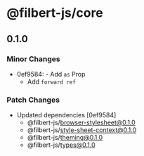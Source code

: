 # @filbert-js/core

## 0.1.0
### Minor Changes

- 0ef9584: - Add `as` Prop
  - Add `forward ref`

### Patch Changes

- Updated dependencies [0ef9584]
  - @filbert-js/browser-stylesheet@0.1.0
  - @filbert-js/style-sheet-context@0.1.0
  - @filbert-js/theming@0.1.0
  - @filbert-js/types@0.1.0

